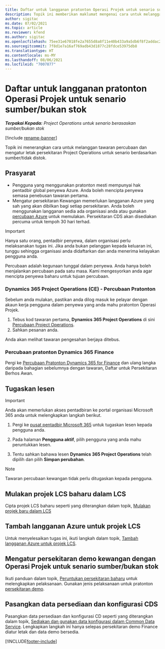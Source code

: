 ```yaml
---
title: Daftar untuk langganan pratonton Operasi Projek untuk senario sumber/bukan stok
description: Topik ini memberikan maklumat mengenai cara untuk melanggan dan menggunakan Operasi Projek untuk senario berasaskan sumber/bukan stok.
author: sigitac
ms.date: 07/02/2021
ms.topic: article
ms.reviewer: kfend
ms.author: sigitac
ms.openlocfilehash: 75ee31e67018fe2a7655d8a8f11e40b433a9a5db6f8f2addac27844f18fffe8d
ms.sourcegitcommit: 7f8d1e7a16af769adb43d1877c28fdce53975db8
ms.translationtype: HT
ms.contentlocale: ms-MY
ms.lasthandoff: 08/06/2021
ms.locfileid: "7007877"
---
```

# <a name="sign-up-for-project-operations-preview-subscriptions-for-resource-non-stocked-scenarios"></a>Daftar untuk langganan pratonton Operasi Projek untuk senario sumber/bukan stok

_**Terpakai Kepada:** Project Operations untuk senario berasaskan sumber/bukan stok_

[!include [rename-banner](~/includes/cc-data-platform-banner.md)]

Topik ini menerangkan cara untuk melanggan tawaran percubaan dan mengatur letak persekitaran Project Operations untuk senario berdasarkan sumber/tidak distok.

## <a name="prerequisites"></a>Prasyarat
- Pengguna yang menggunakan pratonton mesti mempunyai hak pentadbir global penyewa Azure. Anda boleh mencipta penyewa semasa penebusan tawaran pertama. 
- Mengatur persekitaran Kewangan memerlukan langganan Azure yang sah yang akan dibilkan bagi setiap persekitaran. Anda boleh menggunakan langganan sedia ada organisasi anda atau gunakan [percubaan Azure](https://azure.microsoft.com/en-us/free/) untuk memulakan. Persekitaran CDS akan disediakan percuma untuk tempoh 30 hari terhad.

> [!IMPORTANT]
> Hanya satu orang, pentadbir penyewa, dalam organisasi perlu melaksanakan tugas ini. Jika anda bukan pelanggan kepada keluaran ini, tunggu sehingga organisasi anda didaftarkan dan anda menerima kelayakan pengguna anda.
> 
> Percubaan adalah kegunaan tunggal dalam penyewa. Anda hanya boleh menjalankan percubaan pada satu masa. Kami mengesyorkan anda agar mencipta penyewa baharu untuk tujuan percubaan.


### <a name="dynamics-365-project-operations-ce---preview-trial"></a>Dynamics 365 Project Operations (CE) - Percubaan Pratonton 

Sebelum anda mulakan, pastikan anda dilog masuk ke pelayar dengan akaun kerja pengguna dalam penyewa yang anda mahu pratonton Operasi Projek.

1. Tebus kod tawaran pertama, **Dynamics 365 Project Operations** di sini [Percubaan Project Operations](https://aka.ms/try-po).
2. Sahkan pesanan anda.

  Anda akan melihat tawaran pengesahan berjaya ditebus.

### <a name="dynamics-365-finance-preview-trial"></a>Percubaan pratonton Dynamics 365 Finance

Pergi ke [Percubaan Pratonton Dynamics 365 for Finance](https://aka.ms/trypoche) dan ulang langka daripada bahagian sebelumnya dengan tawaran, Daftar untuk Persekitaran Berhos Awan.  

## <a name="assign-licenses"></a>Tugaskan lesen

> [!IMPORTANT]
> Anda akan memerlukan akses pentadbiran ke portal organisasi Microsoft 365 anda untuk melengkapkan langkah berikut.

1. Pergi ke [pusat pentadbir Microsoft 365](https://portal.office.com/) untuk tugaskan lesen kepada pengguna anda.

2. Pada halaman **Pengguna aktif**, pilih pengguna yang anda mahu peruntukkan lesen.

3. Tentu sahkan bahawa lesen **Dynamics 365 Project Operations** telah dipilih dan pilih **Simpan perubahan**.

> [!NOTE]
> Tawaran percubaan kewangan tidak perlu ditugaskan kepada pengguna.

## <a name="start-a-new-project-in-lcs"></a>Mulakan projek LCS baharu dalam LCS

Cipta projek LCS baharu seperti yang diterangkan dalam topik, [Mulakan projek baru dalam LCS](create-lcs-project.md)

## <a name="add-an-azure-subscription-to-an-lcs-project"></a>Tambah langganan Azure untuk projek LCS

Untuk menyelesaikan tugas ini, ikuti langkah dalam topik, [Tambah langganan Azure untuk projek LCS](resource-add-azure-subscription-lcs-project.md).

## <a name="deploy-finance-demo-environment-with-project-operations-for-resourcenon-stocked-scenarios"></a>Mengatur persekitaran demo kewangan dengan Operasi Projek untuk senario sumber/bukan stok

Ikuti panduan dalam topik, [Peruntukan persekitaran baharu](resource-provision-new-environment.md) untuk melengkapkan pelaksanaan. Gunakan jenis pelaksanaan untuk pratonton [persekitaran demo](/dynamics365/fin-ops-core/dev-itpro/deployment/deploy-demo-environment). 

## <a name="install-cds-setup-and-configuration-data"></a>Pasangkan data persediaan dan konfigurasi CDS

Pasangkan data persediaan dan konfigurasi CD seperti yang diterangkan dalam topik, [Sediakan dan gunakan data konfigurasi dalam Common Data Service](resource-apply-pro-setup-config-data.md).
Lengkapkan langkah ini hanya selepas persekitaran demo Finance diatur letak dan data demo bersedia.


[!INCLUDE[footer-include](../includes/footer-banner.md)]
